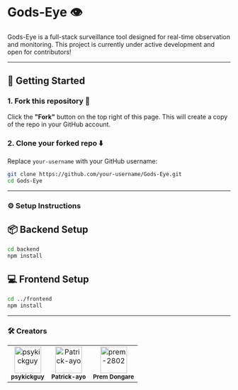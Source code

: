# Gods-Eye 👁️

Gods-Eye is a full-stack surveillance tool designed for real-time observation and monitoring. This project is currently under active development and open for contributors!

---

## 🚀 Getting Started

### 1. Fork this repository 🍴

Click the **"Fork"** button on the top right of this page. This will create a copy of the repo in your GitHub account.

### 2. Clone your forked repo ⬇️

Replace `your-username` with your GitHub username:

```bash
git clone https://github.com/your-username/Gods-Eye.git
cd Gods-Eye
```

---

### ⚙️ Setup Instructions

## 📦 Backend Setup

```bash
cd backend
npm install
```

## 💻 Frontend Setup
```bash
cd ../frontend
npm install
```

---

###  🛠️ Creators

<table>
  <tr>
    <td align="center">
      <a href="https://github.com/psykickguy">
        <img src="https://github.com/psykickguy.png" width="60px;" alt="psykickguy"/>
      </a>
      <br /><sub><b>psykickguy</b></sub>
      <br />
    </td>
    <td align="center">
      <a href="https://github.com/Patrick-ayo">
        <img src="https://github.com/Patrick-ayo.png" width="60px;" alt="Patrick-ayo"/>
      </a>
      <br /><sub><b>Patrick-ayo</b></sub>
      <br />
    </td>
    <td align="center">
      <a href="https://github.com/prem-2802">
        <img src="https://github.com/prem-2802.png" width="60px;" alt="prem-2802"/>
      </a>
      <br /><sub><b>Prem Dongare</b></sub>
      <br />
    </td>
  </tr>
</table>
